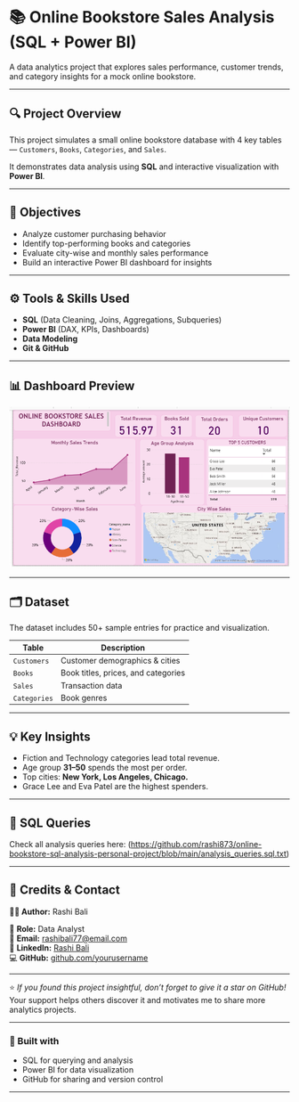 # 📚 Online Bookstore Sales Analysis (SQL + Power BI)

A data analytics project that explores sales performance, customer trends, and category insights for a mock online bookstore.

---

## 🔍 Project Overview
This project simulates a small online bookstore database with 4 key tables — `Customers`, `Books`, `Categories`, and `Sales`.

It demonstrates data analysis using **SQL** and interactive visualization with **Power BI**.

---

## 🧠 Objectives
- Analyze customer purchasing behavior
- Identify top-performing books and categories
- Evaluate city-wise and monthly sales performance
- Build an interactive Power BI dashboard for insights

---

## ⚙️ Tools & Skills Used
- **SQL** (Data Cleaning, Joins, Aggregations, Subqueries)
- **Power BI** (DAX, KPIs, Dashboards)
- **Data Modeling**
- **Git & GitHub**

---

## 📊 Dashboard Preview
![Dashboard Screenshot](https://github.com/rashi873/online-bookstore-sql-analysis-personal-project/blob/main/Dashboard_screenshot.png
)

---

## 🗂️ Dataset
The dataset includes 50+ sample entries for practice and visualization.

| Table | Description |
|--------|-------------|
| `Customers` | Customer demographics & cities |
| `Books` | Book titles, prices, and categories |
| `Sales` | Transaction data |
| `Categories` | Book genres |

---

## 💡 Key Insights
- Fiction and Technology categories lead total revenue.
- Age group **31–50** spends the most per order.
- Top cities: **New York, Los Angeles, Chicago.**
- Grace Lee and Eva Patel are the highest spenders.

---

## 🧾 SQL Queries
Check all analysis queries here: (https://github.com/rashi873/online-bookstore-sql-analysis-personal-project/blob/main/analysis_queries.sql.txt)



---

## 🧾 Credits & Contact

**👩‍💻 Author:** Rashi Bali  

💼 **Role:** Data Analyst  
📧 **Email:** rashibali77@email.com  
🔗 **LinkedIn:** [Rashi Bali](https://www.linkedin.com/in/rashibalib873/)  
💻 **GitHub:** [github.com/yourusername](https://github.com/rashi873)

---

⭐ *If you found this project insightful, don’t forget to give it a star on GitHub!*  
Your support helps others discover it and motivates me to share more analytics projects.  

---

### 🧡 Built with
- SQL for querying and analysis  
- Power BI for data visualization  
- GitHub for sharing and version control  

---




